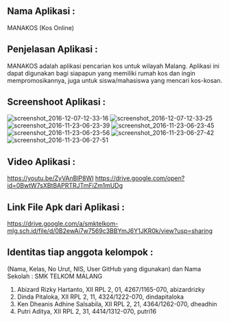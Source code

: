 ## Nama Aplikasi : 
MANAKOS (Kos Online)

## Penjelasan Aplikasi : 
MANAKOS adalah aplikasi pencarian kos untuk wilayah Malang. Aplikasi ini dapat digunakan bagi siapapun yang memiliki rumah kos dan ingin mempromosikannya, juga untuk siswa/mahasiswa yang mencari kos-kosan.  

## Screenshoot Aplikasi : 
![screenshot_2016-12-07-12-33-16](https://cloud.githubusercontent.com/assets/15698921/20956424/6f9c956a-bc7c-11e6-85d6-15ab3ed87601.png)
![screenshot_2016-12-07-12-33-25](https://cloud.githubusercontent.com/assets/15698921/20956425/6fa41146-bc7c-11e6-8c93-c217f75dc8a4.png)
![screenshot_2016-11-23-06-23-39](https://cloud.githubusercontent.com/assets/15698921/20956426/6fa8a170-bc7c-11e6-97a9-98511460c158.png)
![screenshot_2016-11-23-06-23-45](https://cloud.githubusercontent.com/assets/15698921/20956427/6fae7fb4-bc7c-11e6-9c4a-5440d364cb31.png)
![screenshot_2016-11-23-06-23-56](https://cloud.githubusercontent.com/assets/15698921/20956431/712401e8-bc7c-11e6-98a9-3e258b18cc84.png)
![screenshot_2016-11-23-06-27-42](https://cloud.githubusercontent.com/assets/15698921/20956430/711b5c8c-bc7c-11e6-9f3a-509965553f78.png)
![screenshot_2016-11-23-06-27-51](https://cloud.githubusercontent.com/assets/15698921/20956428/6fe96ebc-bc7c-11e6-8cf9-35144527479f.png)

## Video Aplikasi : 
https://youtu.be/ZyVAnBlP8WI
https://drive.google.com/open?id=0BwtW7sXBtBAPRTRJTmFiZm1mUDg

## Link File Apk dari Aplikasi : 
https://drive.google.com/a/smktelkom-mlg.sch.id/file/d/0B2ewAi7w7569c3BBYmJ6Y1JKR0k/view?usp=sharing

## Identitas tiap anggota kelompok : 
(Nama, Kelas, No Urut, NIS, User GitHub yang digunakan) dan Nama Sekolah : SMK TELKOM MALANG
1. Abizard Rizky Hartanto, XII RPL 2, 01, 4267/1165-070, abizardrizky
2. Dinda Pitaloka, XII RPL 2, 11, 4324/1222-070, dindapitaloka
3. Ken Dheanis Adhine Salsabila, XII RPL 2, 21, 4364/1262-070, dheadhin
4. Putri Aditya, XII RPL 2, 31, 4414/1312-070, putri16


